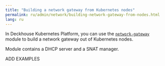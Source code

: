 ```yaml
---
title: "Building a network gateway from Kubernetes nodes"
permalink: ru/admin/network/building-network-gateway-from-nodes.html
lang: ru
---
```


In Deckhouse Kubernetes Platform, you can use the [`network-gateway`](#) module to build a network gateway out of Kubernetes nodes.

<!-- Transferred with minor modifications from https://deckhouse.io/products/kubernetes-platform/documentation/latest/modules/network-gateway/ -->

Module contains a DHCP server and a SNAT manager.

ADD EXAMPLES

